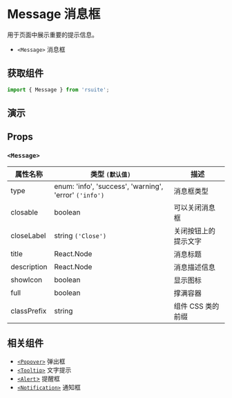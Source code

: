 # Message 消息框 

用于页面中展示重要的提示信息。

* `<Message>` 消息框

## 获取组件

```js
import { Message } from 'rsuite';
```

## 演示

<!--{demo}-->

## Props

### `<Message>`

| 属性名称    | 类型 `(默认值)`                                        | 描述                 |
| ----------- | ------------------------------------------------------ | -------------------- |
| type        | enum: 'info', 'success', 'warning', 'error' `('info')` | 消息框类型           |
| closable    | boolean                                                | 可以关闭消息框       |
| closeLabel  | string `('Close')`                                     | 关闭按钮上的提示文字 |
| title       | React.Node                                             | 消息标题             |
| description | React.Node                                             | 消息描述信息         |
| showIcon    | boolean                                                | 显示图标             |
| full        | boolean                                                | 撑满容器             |
| classPrefix | string                                                 | 组件 CSS 类的前缀       |

## 相关组件

* [`<Popover>`](./popover) 弹出框
* [`<Tooltip>`](./tooltip) 文字提示
* [`<Alert`>](./alert) 提醒框
* [`<Notification>`](./notification) 通知框

